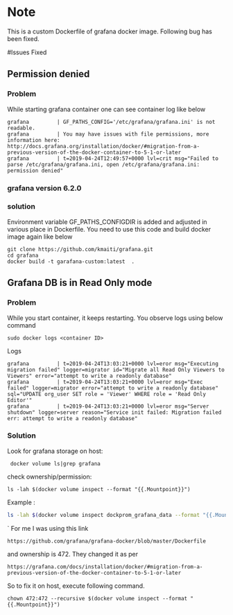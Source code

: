 # Note
This is a custom Dockerfile of grafana docker image. Following bug has been fixed.

#Issues Fixed

## Permission denied 

### Problem 
While starting grafana container one can see container log like below
```
grafana         | GF_PATHS_CONFIG='/etc/grafana/grafana.ini' is not readable.
grafana         | You may have issues with file permissions, more information here: http://docs.grafana.org/installation/docker/#migration-from-a-previous-version-of-the-docker-container-to-5-1-or-later
grafana         | t=2019-04-24T12:49:57+0000 lvl=crit msg="Failed to parse /etc/grafana/grafana.ini, open /etc/grafana/grafana.ini: permission denied"
```
### grafana version 6.2.0
### solution
Environment variable GF_PATHS_CONFIGDIR is added and adjusted in various place in Dockerfile. You need to use this code and build docker image again like below

```
git clone https://github.com/kmaiti/grafana.git
cd grafana
docker build -t garafana-custom:latest  .
```

## Grafana DB is in Read Only mode
### Problem 
While you start container, it keeps restarting. You observe logs using below command
```
sudo docker logs <container ID>
```
Logs
```
grafana         | t=2019-04-24T13:03:21+0000 lvl=eror msg="Executing migration failed" logger=migrator id="Migrate all Read Only Viewers to Viewers" error="attempt to write a readonly database"
grafana         | t=2019-04-24T13:03:21+0000 lvl=eror msg="Exec failed" logger=migrator error="attempt to write a readonly database" sql="UPDATE org_user SET role = 'Viewer' WHERE role = 'Read Only Editor'"
grafana         | t=2019-04-24T13:03:21+0000 lvl=eror msg="Server shutdown" logger=server reason="Service init failed: Migration failed err: attempt to write a readonly database"
```
### Solution
Look for grafana storage on host:
```shell
 docker volume ls|grep grafana
```
check ownership/permission:
```
ls -lah $(docker volume inspect --format "{{.Mountpoint}}")
```
Example :
```bash
ls -lah $(docker volume inspect dockprom_grafana_data --format "{{.Mountpoint}}") 
```
`
For me I was using this link
```
https://github.com/grafana/grafana-docker/blob/master/Dockerfile
```
and ownership is 472. They changed it as per
```
https://grafana.com/docs/installation/docker/#migration-from-a-previous-version-of-the-docker-container-to-5-1-or-later
```

So to fix it on host, execute following command.
```shell
chown 472:472 --recursive $(docker volume inspect --format "{{.Mountpoint}}")
```
